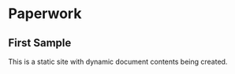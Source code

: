# Paperwork

## First Sample

<div id='first-sample-container' class='document-container' data-template-source="_samples/helloworld/helloworld.html" data-json-source="_samples/helloworld/helloworld.json"></div>

This is a static site with dynamic document contents being created.
